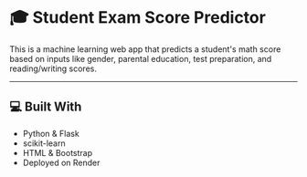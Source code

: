 # 🎓 Student Exam Score Predictor

This is a machine learning web app that predicts a student's math score based on inputs like gender, parental education, test preparation, and reading/writing scores.

---

## 💻 Built With

- Python & Flask
- scikit-learn
- HTML & Bootstrap
- Deployed on Render
